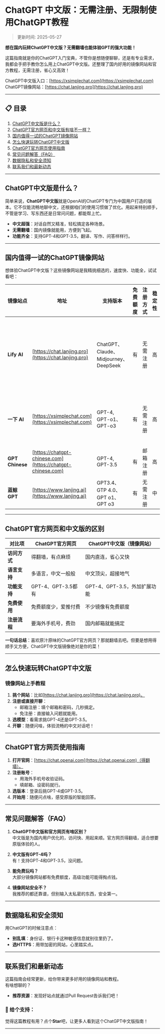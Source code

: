 # ChatGPT 中文版：无需注册、无限制使用ChatGPT教程

>更新时间: 2025-05-27

**想在国内玩转ChatGPT中文版？无需翻墙也能体验GPT的强大功能！**  

这篇指南就是你的ChatGPT入门宝典，不管你是想随便聊聊，还是有专业需求，我都会手把手教你怎么用上ChatGPT中文版。还整理了国内好用的镜像网站和官方教程，无需注册，省心又高效！

ChatGPT中文版入口：[https://xsimplechat.com](https://xsimplechat.com)  
ChatGPT镜像网站：[https://chat.lanjing.pro](https://chat.lanjing.pro)  

---

## 📋 目录
1. [ChatGPT中文版是什么？](#chatgpt中文版是什么)  
2. [ChatGPT官方网页和中文版有啥不一样？](#chatgpt官方网页和中文版的区别)  
3. [国内值得一试的ChatGPT镜像网站](#国内值得一试的chatgpt镜像网站)  
4. [怎么快速玩转ChatGPT中文版](#怎么快速玩转chatgpt中文版)  
5. [ChatGPT官方网页使用指南](#chatgpt官方网页使用指南)  
6. [常见问题解答（FAQ）](#常见问题解答faq)  
7. [数据隐私和安全须知](#数据隐私和安全须知)  
8. [联系我们和最新动态](#联系我们和最新动态)  

---

## ChatGPT中文版是什么？

简单来说，**ChatGPT中文版**就是OpenAI的ChatGPT专门为中国用户打造的版本。它不仅能流畅地聊中文，还根据咱们的使用习惯做了优化。用起来特别顺手，不管是学习、写东西还是日常问问题，都能帮上忙。  

- **中文超强**：对话自然又精准，轻松搞定各种场景。  
- **无需翻墙**：国内镜像就能用，方便到飞起。  
- **功能齐全**：支持GPT-4和GPT-3.5，翻译、写作、问答样样行。  

---

## 国内值得一试的ChatGPT镜像网站

想体验ChatGPT中文版？这些镜像网站是我精挑细选的，速度快、功能全，试试看吧：  

| 镜像站点      | 地址                                           | 支持版本        | 免费额度 | 注册方式    | 稳定性 | 功能亮点 |
|---------------|------------------------------------------------|----------------|----------|------------|--------|----------|
| **Lify AI**    | [https://chat.lanjing.pro](https://chat.lanjing.pro) | ChatGPT、Claude、Midjourney、DeepSeek | 有       | 无需注册   | 高     | AI聊天，AI对话、AI绘图、AI知识库等功能 |
| **一下 AI**     | [https://xsimplechat.com](https://xsimplechat.com) | GPT-4, GPT-o1、GPT-o3  | 有       | 无需注册   | 高     | 对话聊天、AI翻译、AI绘画 |
| **GPT Chinese**   | [https://chatgpt-chinese.com](https://chatgpt-chinese.com) | GPT-4, GPT-3.5 | 有       | 邮箱注册   | 高     | 速度快 |
| **蓝鲸 GPT**   | [https://www.lanjing.ai](https://www.lanjing.ai) | GPT3.4、GTP 4.0、GPT o1、GPT o3        | 有       | 无需注册   | 中     | 操作简单 |

---

## ChatGPT官方网页和中文版的区别

| **对比项**     | **ChatGPT官方网页**      | **ChatGPT中文版（镜像网站）** |
|----------------|--------------------------|------------------------------|
| **访问方式**   | 得翻墙，有点麻烦         | 国内直连，省心又快           |
| **语言支持**   | 多语言，中文一般般       | 中文顶尖，超接地气           |
| **功能支持**   | GPT-4、GPT-3.5都有       | GPT-4、GPT-3.5，外加扩展功能 |
| **免费使用**   | 免费额度少，爱推付费     | 不少镜像有免费额度           |
| **注册流程**   | 要海外手机号，费劲       | 国内邮箱就能搞定             |

**一句话总结**：喜欢原汁原味的ChatGPT官方网页？那就翻墙去吧。但要是想用得顺手又方便，ChatGPT中文版镜像绝对是你的菜！  

---

## 怎么快速玩转ChatGPT中文版

### **镜像网站上手教程**
1. **挑个网站**：比如[https://chat.lanjing.pro](https://chat.lanjing.pro)。  
2. **注册或直接开聊**：  
   - 邮箱注册：填个邮箱和密码，几秒搞定。  
   - 免注册：直接输入问题就能用。  
3. **选模型**：看需求挑GPT-4还是GPT-3.5。  
4. **开聊**：随便问啥，体验流畅的中文对话吧！  

---

## ChatGPT官方网页使用指南

1. **打开官网**：[https://chat.openai.com](https://chat.openai.com)（得翻墙）。  
2. **注册账号**：  
   - 用海外手机号收验证码。  
   - 填邮箱、设密码就行。  
3. **选版本**：登录后挑GPT-4或GPT-3.5。  
4. **开始用**：随便问点啥，感受原版的智能回答。  

---

## 常见问题解答（FAQ）

1. **ChatGPT中文版和官方网页有啥区别？**  
   中文版是为国内用户优化的，访问快、用起来顺。官方网页得翻墙，适合想要原版体验的人。  

2. **中文版有GPT-4吗？**  
   有！支持GPT-4和GPT-3.5，没问题。  

3. **能免费玩吗？**  
   大部分镜像网站都有免费额度，高级功能可能得掏点钱。  

4. **镜像网站安全不？**  
   我推荐的都还靠谱，但别输入太私密的东西，安全第一。  

---

## 数据隐私和安全须知

用ChatGPT的时候注意点：  
- **别乱填**：身份证、银行卡这种敏感信息就别往里扔了。  
- **选HTTPS**：用带加密的网站，心里踏实点。  

---

## 联系我们和最新动态

这篇指南会经常更新，给你带来更多好用的镜像网站和教程。  
有啥想聊的？  

- **推荐资源**：发现好站点就通过Pull Request告诉我们吧！  

### 🌟 给个支持：  
觉得这篇教程有用？点个**Star**吧，让更多人看到这个ChatGPT中文版指南！  

--- 
